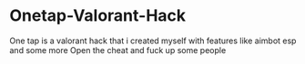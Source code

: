 # Onetap-Valorant-Hack
One tap is a valorant hack that i created myself with features like aimbot esp and some more
Open the cheat and fuck up some people
